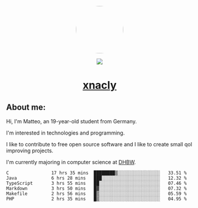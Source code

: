 <p align="center">
  <img style="border-radius: 100px" width="128" height="128" src="https://avatars.githubusercontent.com/u/47723417?v=4"/>
</p>
<p align="center">
  <img src="https://komarev.com/ghpvc/?username=xnacly&&style=flat-square"/>
</p>

<h1 align="center"><a href="https://xnacly.me/"> xnacly</a> </h1>

<h2> About me:</h2>

<p>Hi, I'm Matteo, an 19-year-old student from Germany. </p>
<p>I'm interested in technologies and programming.</p>
<p>I like to contribute to free open source software and I like to create small qol improving projects.</p>
<p>I'm currently majoring in computer science at <a href="https://www.dhbw.de/startseite">DHBW</a>.</p>

<!--START_SECTION:waka-->

```text
C                17 hrs 35 mins  ████████▒░░░░░░░░░░░░░░░░   33.51 %
Java             6 hrs 28 mins   ███░░░░░░░░░░░░░░░░░░░░░░   12.32 %
TypeScript       3 hrs 55 mins   ██░░░░░░░░░░░░░░░░░░░░░░░   07.46 %
Markdown         3 hrs 50 mins   █▓░░░░░░░░░░░░░░░░░░░░░░░   07.32 %
Makefile         2 hrs 56 mins   █▒░░░░░░░░░░░░░░░░░░░░░░░   05.59 %
PHP              2 hrs 35 mins   █▒░░░░░░░░░░░░░░░░░░░░░░░   04.95 %
```

<!--END_SECTION:waka-->
